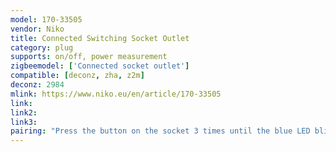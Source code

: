 ```yaml
---
model: 170-33505
vendor: Niko 
title: Connected Switching Socket Outlet
category: plug
supports: on/off, power measurement
zigbeemodel: ['Connected socket outlet']
compatible: [deconz, zha, z2m]
deconz: 2984
mlink: https://www.niko.eu/en/article/170-33505
link: 
link2: 
link3: 
pairing: "Press the button on the socket 3 times until the blue LED blinks several times."
---
```

